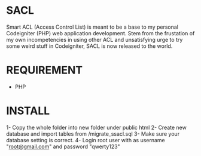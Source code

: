 SACL
====

Smart ACL (Access Control List) is meant to be a base to my personal Codeigniter (PHP) web application development. Stem from the frustation of my own incompetencies in using other ACL and unsatisfying urge to try some weird stuff in Codeigniter, SACL is now released to the world.

REQUIREMENT
===========

- PHP

INSTALL
=======

1- Copy the whole folder into new folder under public html
2- Create new database and import tables from /migrate_ssacl.sql
3- Make sure your database setting is correct.
4- Login root user with as username "root@gmail.com" and password "qwerty123"